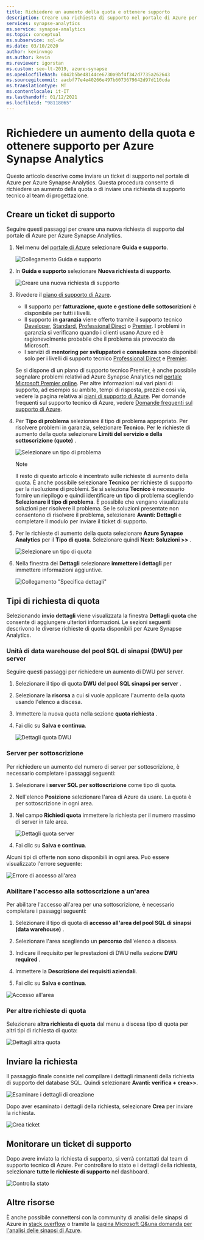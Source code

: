 ```yaml
---
title: Richiedere un aumento della quota e ottenere supporto
description: Creare una richiesta di supporto nel portale di Azure per Azure Synapse Analytics. Richiedere un aumento della quota e ottenere supporto per la risoluzione di problemi.
services: synapse-analytics
ms.service: synapse-analytics
ms.topic: conceptual
ms.subservice: sql-dw
ms.date: 03/10/2020
author: kevinvngo
ms.author: kevin
ms.reviewer: igorstan
ms.custom: seo-lt-2019, azure-synapse
ms.openlocfilehash: 6042b5be48144ce6730a9bf4f342d7735a262643
ms.sourcegitcommit: aacbf77e4e40266e497b6073679642d97d110cda
ms.translationtype: MT
ms.contentlocale: it-IT
ms.lasthandoff: 01/12/2021
ms.locfileid: "98118065"
---
```

# <a name="request-quota-increases-and-get-support-for-azure-synapse-analytics"></a>Richiedere un aumento della quota e ottenere supporto per Azure Synapse Analytics

Questo articolo descrive come inviare un ticket di supporto nel portale di Azure per Azure Synapse Analytics. Questa procedura consente di richiedere un aumento della quota o di inviare una richiesta di supporto tecnico al team di progettazione.

## <a name="create-a-support-ticket"></a>Creare un ticket di supporto

Seguire questi passaggi per creare una nuova richiesta di supporto dal portale di Azure per Azure Synapse Analytics.

1. Nel menu del [portale di Azure](https://portal.azure.com) selezionare **Guida e supporto**.

   ![Collegamento Guida e supporto](./media/sql-data-warehouse-get-started-create-support-ticket/help-plus-support.png)


1. In **Guida e supporto** selezionare **Nuova richiesta di supporto**.

    ![Creare una nuova richiesta di supporto](./media/sql-data-warehouse-get-started-create-support-ticket/new-support-request.png)

1. Rivedere il [piano di supporto di Azure](https://azure.microsoft.com/support/plans/?WT.mc_id=Support_Plan_510979/).

   * Il supporto per **fatturazione, quote e gestione delle sottoscrizioni** è disponibile per tutti i livelli.
   * Il supporto **in garanzia** viene offerto tramite il supporto tecnico [Developer](https://azure.microsoft.com/support/plans/developer/), [Standard](https://azure.microsoft.com/support/plans/standard/), [Professional Direct](https://azure.microsoft.com/support/plans/prodirect/) o [Premier](https://azure.microsoft.com/support/plans/premier/). I problemi in garanzia si verificano quando i clienti usano Azure ed è ragionevolmente probabile che il problema sia provocato da Microsoft.
   * I servizi di **mentoring per sviluppatori** e **consulenza** sono disponibili solo per i livelli di supporto tecnico [Professional Direct](https://azure.microsoft.com/support/plans/prodirect/) e [Premier](https://azure.microsoft.com/support/plans/premier/).

   Se si dispone di un piano di supporto tecnico Premier, è anche possibile segnalare problemi relativi ad Azure Synapse Analytics nel [portale Microsoft Premier online](https://premier.microsoft.com/). Per altre informazioni sui vari piani di supporto, ad esempio su ambito, tempi di risposta, prezzi e così via, vedere la pagina relativa ai [piani di supporto di Azure](https://azure.microsoft.com/support/plans/?WT.mc_id=Support_Plan_510979/).  Per domande frequenti sul supporto tecnico di Azure, vedere [Domande frequenti sul supporto di Azure](https://azure.microsoft.com/support/faq/).

1. Per **Tipo di problema** selezionare il tipo di problema appropriato. Per risolvere problemi in garanzia, selezionare **Tecnico**. Per le richieste di aumento della quota selezionare **Limiti del servizio e della sottoscrizione (quote)** .

   ![Selezionare un tipo di problema](./media/sql-data-warehouse-get-started-create-support-ticket/select-quota-issue-type.png)  

   > [!NOTE]
   > Il resto di questo articolo è incentrato sulle richieste di aumento della quota. È anche possibile selezionare **Tecnico** per richieste di supporto per la risoluzione di problemi. Se si seleziona **Tecnico** è necessario fornire un riepilogo e quindi identificare un tipo di problema scegliendo **Selezionare il tipo di problema**. È possibile che vengano visualizzate soluzioni per risolvere il problema. Se le soluzioni presentate non consentono di risolvere il problema, selezionare **Avanti: Dettagli** e completare il modulo per inviare il ticket di supporto.

1. Per le richieste di aumento della quota selezionare **Azure Synapse Analytics** per il **Tipo di quota**. Selezionare quindi **Next: Soluzioni >>** .

   ![Selezionare un tipo di quota](./media/sql-data-warehouse-get-started-create-support-ticket/select-quota-type.png)

1. Nella finestra dei **Dettagli** selezionare **immettere i dettagli** per immettere informazioni aggiuntive.

   ![Collegamento "Specifica dettagli"](./media/sql-data-warehouse-get-started-create-support-ticket/provide-details-link.png)

## <a name="quota-request-types"></a>Tipi di richiesta di quota

Selezionando **invio dettagli** viene visualizzata la finestra **Dettagli quota** che consente di aggiungere ulteriori informazioni. Le sezioni seguenti descrivono le diverse richieste di quota disponibili per Azure Synapse Analytics.

### <a name="synapse-sql-pool-data-warehouse-units-dwus-per-server"></a>Unità di data warehouse del pool SQL di sinapsi (DWU) per server

Seguire questi passaggi per richiedere un aumento di DWU per server.

1. Selezionare il tipo di quota **DWU del pool SQL sinapsi per server** .

1. Selezionare la **risorsa** a cui si vuole applicare l'aumento della quota usando l'elenco a discesa.

1. Immettere la nuova quota nella sezione **quota richiesta** .

1. Fai clic su **Salva e continua**.

   ![Dettagli quota DWU](./media/sql-data-warehouse-get-started-create-support-ticket/quota-details-dwus.png)


### <a name="servers-per-subscription"></a>Server per sottoscrizione

Per richiedere un aumento del numero di server per sottoscrizione, è necessario completare i passaggi seguenti:

1. Selezionare i **server SQL per sottoscrizione** come tipo di quota.

1. Nell'elenco **Posizione** selezionare l'area di Azure da usare. La quota è per sottoscrizione in ogni area.

1. Nel campo **Richiedi quota** immettere la richiesta per il numero massimo di server in tale area.

   ![Dettagli quota server](./media/sql-data-warehouse-get-started-create-support-ticket/quota-details-servers.png)



1. Fai clic su **Salva e continua**.

Alcuni tipi di offerte non sono disponibili in ogni area. Può essere visualizzato l'errore seguente:

![Errore di accesso all'area](./media/sql-data-warehouse-get-started-create-support-ticket/region-access-error.png)

### <a name="enable-subscription-access-to-a-region"></a>Abilitare l'accesso alla sottoscrizione a un'area

Per abilitare l'accesso all'area per una sottoscrizione, è necessario completare i passaggi seguenti:  

1. Selezionare il tipo di quota di **accesso all'area del pool SQL di sinapsi (data warehouse)** .

1. Selezionare l'area scegliendo un **percorso** dall'elenco a discesa.

1. Indicare il requisito per le prestazioni di DWU nella sezione **DWU required** .

1. Immettere la **Descrizione dei requisiti aziendali**. 

1. Fai clic su **Salva e continua**.

![Accesso all'area](./media/sql-data-warehouse-get-started-create-support-ticket/quota-details-region.png)


### <a name="for-other-quota-requests"></a>Per altre richieste di quota

Selezionare **altra richiesta di quota** dal menu a discesa tipo di quota per altri tipi di richiesta di quota:

![Dettagli altra quota](./media/sql-data-warehouse-get-started-create-support-ticket/quota-details-whitelisting.png)

## <a name="submit-your-request"></a>Inviare la richiesta

Il passaggio finale consiste nel compilare i dettagli rimanenti della richiesta di supporto del database SQL. Quindi selezionare **Avanti: verifica + crea>>**.

![Esaminare i dettagli di creazione](./media/sql-data-warehouse-get-started-create-support-ticket/review-create-details.png)

Dopo aver esaminato i dettagli della richiesta, selezionare **Crea** per inviare la richiesta.

![Crea ticket](./media/sql-data-warehouse-get-started-create-support-ticket/create-ticket.png)

## <a name="monitor-a-support-ticket"></a>Monitorare un ticket di supporto

Dopo avere inviato la richiesta di supporto, si verrà contattati dal team di supporto tecnico di Azure. Per controllare lo stato e i dettagli della richiesta, selezionare **tutte le richieste di supporto** nel dashboard.

![Controlla stato](./media/sql-data-warehouse-get-started-create-support-ticket/monitor-ticket.png)

## <a name="other-resources"></a>Altre risorse

È anche possibile connettersi con la community di analisi delle sinapsi di Azure in [stack overflow](https://stackoverflow.com/questions/tagged/azure-synapse+or+azure-sql-data-warehouse) o tramite la [pagina Microsoft Q&una domanda per l'analisi delle sinapsi di Azure](/answers/topics/azure-synapse-analytics.html).